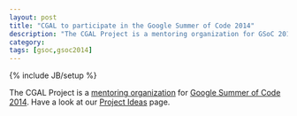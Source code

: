 ```yaml
---
layout: post
title: "CGAL to participate in the Google Summer of Code 2014"
description: "The CGAL Project is a mentoring organization for GSoC 2014"
category: 
tags: [gsoc,gsoc2014]
---
```

{% include JB/setup %}

The CGAL Project is a <a href="https://www.google-melange.com/archive/gsoc/2014/orgs/cgal">mentoring organization</a>
for <a href="https://www.google-melange.com/archive/gsoc/2014">Google Summer of Code 2014</a>.
Have a look at our <a href="{{BASE_PATH}}/gsoc/2014.html">Project Ideas</a> page.
